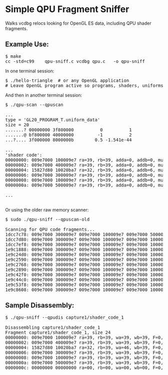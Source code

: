 # Simple QPU Fragment Sniffer
Walks vcdbg relocs looking for OpenGL ES data, including QPU shader fragments.

## Example Use:
<pre>
$ make
cc -std=c99    qpu-sniff.c vcdbg_qpu.c   -o qpu-sniff
</pre>

In one terminal session:
<pre>
$ ./hello-triangle  # or any OpenGL application
# Leave OpenGL program active so programs, shaders, uniforms are static in memory.
</pre>
And then in another terminal session:
<pre>
$ ./qpu-scan --qpuscan

...
type = 'GL20_PROGRAM_T.uniform_data'                                                                                                     
size = 20
.......? 00000000 3f800000          0          1                                                                                        
.......@ bf800000 40000000         -1          2                                         
...?.... 3f000000 8000000b        0.5 -1.541e-44     

...
'shader code':
00000000: 009e7000 100009e7 ra=39, rb=39, adda=0, addb=0, mula=0, mulb=0, wa=39, wb=39, F=0, X=0, packbits=0x00; addop00<cc0> io39, A0, A0; mulop00<cc0> io39, A0, A0; op01
00000002: 009e7000 400009e7 ra=39, rb=39, adda=0, addb=0, mula=0, mulb=0, wa=39, wb=39, F=0, X=0, packbits=0x00; addop00<cc0> io39, A0, A0; mulop00<cc0> io39, A0, A0; op04
00000004: 15827d80 10020ba7 ra=32, rb=39, adda=6, addb=6, mula=0, mulb=0, wa=46, wb=39, F=0, X=0, packbits=0x00; addop21<cc1> io46, io32, io32; mulop00<cc0> io39, A0, A0; op01
00000006: 009e7000 300009e7 ra=39, rb=39, adda=0, addb=0, mula=0, mulb=0, wa=39, wb=39, F=0, X=0, packbits=0x00; addop00<cc0> io39, A0, A0; mulop00<cc0> io39, A0, A0; op03
00000008: 009e7000 100009e7 ra=39, rb=39, adda=0, addb=0, mula=0, mulb=0, wa=39, wb=39, F=0, X=0, packbits=0x00; addop00<cc0> io39, A0, A0; mulop00<cc0> io39, A0, A0; op01
0000000a: 009e7000 500009e7 ra=39, rb=39, adda=0, addb=0, mula=0, mulb=0, wa=39, wb=39, F=0, X=0, packbits=0x00; addop00<cc0> io39, A0, A0; mulop00<cc0> io39, A0, A0; op05

...

</pre>


Or using the older raw memory scanner:
<pre>
$ sudo ./qpu-sniff --qpuscan-old

Scanning for QPU code fragments...
1dcc7c78: 009e7000 300009e7 009e7000 100009e7 009e7000 500009e7 00000000 00000000
1dcc7d80: 009e7000 300009e7 009e7000 100009e7 009e7000 100009e7 00000000 00000000
1dcc7ef8: 009e7000 300009e7 009e7000 100009e7 009e7000 100009e7 00000000 00000000
1e9c1888: 009e7000 300009e7 009e7000 100009e7 009e7000 100009e7 009e7000 200009e7
1e9c24d0: 009e7000 300009e7 009e7000 100009e7 009e7000 100009e7 00000000 00000000
1e9c2590: 009e7000 300009e7 009e7000 100009e7 009e7000 100009e7 00000000 00000000
1e9c2768: 009e7000 300009e7 009e7000 100009e7 009e7000 100009e7 80904780 e0021c67
1e9c2890: 009e7000 300009e7 009e7000 100009e7 009e7000 100009e7 00000000 00000000
1e9c42f0: 009e7000 300009e7 009e7000 100009e7 009e7000 100009e7 cc781dff d0024822
1e9c44c0: 009e7000 300009e7 009e7000 100009e7 009e7000 100009e7 00100a00 e0020c67
1e9c53f8: 009e7000 300009e7 009e7000 100009e7 009e7000 100009e7 15727d80 10021967
1e9c8608: 009e7000 300009e7 009e7000 100009e7 009e7000 100009e7 00100a00 e0020c67
</pre>

## Sample Disassembly:
<pre>
$ ./qpu-sniff --qpudis capture1/shader_code_1 

Disassembling capture1/shader_code_1
Fragment capture1/shader_code_1, size 24
00000000: 009e7000 100009e7 ra=39, rb=39, wa=39, wb=39, F=0, X=0, packbits=0x00; addop00<0> 0, 0; mulop00<0> 0, 0; op01
00000002: 009e7000 400009e7 ra=39, rb=39, wa=39, wb=39, F=0, X=0, packbits=0x00; addop00<0> 0, 0; mulop00<0> 0, 0; op04
00000004: 15827d80 10020ba7 ra=32, rb=39, wa=46, wb=39, F=0, X=0, packbits=0x00; addop21<1> 6, 6; mulop00<0> 0, 0; op01
00000006: 009e7000 300009e7 ra=39, rb=39, wa=39, wb=39, F=0, X=0, packbits=0x00; addop00<0> 0, 0; mulop00<0> 0, 0; op03
00000008: 009e7000 100009e7 ra=39, rb=39, wa=39, wb=39, F=0, X=0, packbits=0x00; addop00<0> 0, 0; mulop00<0> 0, 0; op01
0000000a: 009e7000 500009e7 ra=39, rb=39, wa=39, wb=39, F=0, X=0, packbits=0x00; addop00<0> 0, 0; mulop00<0> 0, 0; op05
0000000c: 00000000 00000000 ra=00, rb=00, wa=00, wb=00, F=0, X=0, packbits=0x00; addop00<0> 0, 0; mulop00<0> 0, 0; op00
</pre>
